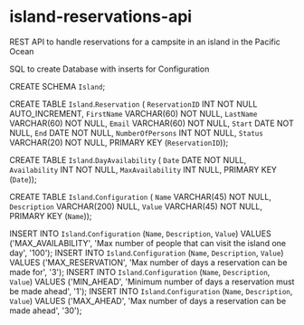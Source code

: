 # island-reservations-api
REST API to handle reservations for a campsite in an island in the Pacific Ocean

SQL to create Database with inserts for Configuration

CREATE SCHEMA `Island`;

CREATE TABLE `Island`.`Reservation` (
  `ReservationID` INT NOT NULL AUTO_INCREMENT,
  `FirstName` VARCHAR(60) NOT NULL,
  `LastName` VARCHAR(60) NOT NULL,
  `Email` VARCHAR(60) NOT NULL,
  `Start` DATE NOT NULL,
  `End` DATE NOT NULL,
  `NumberOfPersons` INT NOT NULL,
  `Status` VARCHAR(20) NOT NULL,
  PRIMARY KEY (`ReservationID`));

CREATE TABLE `Island`.`DayAvailability` (
  `Date` DATE NOT NULL,
  `Availability` INT NOT NULL,
  `MaxAvailability` INT NULL,
  PRIMARY KEY (`Date`));

CREATE TABLE `Island`.`Configuration` (
  `Name` VARCHAR(45) NOT NULL,
  `Description` VARCHAR(200) NULL,
  `Value` VARCHAR(45) NOT NULL,
  PRIMARY KEY (`Name`));

INSERT INTO `Island`.`Configuration` (`Name`, `Description`, `Value`) VALUES ('MAX_AVAILABILITY', 'Max number of people that can visit the island one day', '100');
INSERT INTO `Island`.`Configuration` (`Name`, `Description`, `Value`) VALUES ('MAX_RESERVATION', 'Max number of days a reservation can be made for', '3');
INSERT INTO `Island`.`Configuration` (`Name`, `Description`, `Value`) VALUES ('MIN_AHEAD', 'Minimum number of days a reservation must be made ahead', '1');
INSERT INTO `Island`.`Configuration` (`Name`, `Description`, `Value`) VALUES ('MAX_AHEAD', 'Max number of days a reservation can be made ahead', '30');